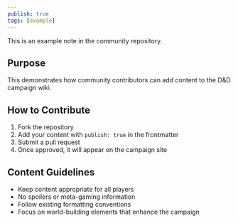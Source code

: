 ```yaml
---
publish: true
tags: [example]
---
```



This is an example note in the community repository. 

## Purpose

This demonstrates how community contributors can add content to the D&D campaign wiki.

## How to Contribute

1. Fork the repository
2. Add your content with `publish: true` in the frontmatter
3. Submit a pull request
4. Once approved, it will appear on the campaign site

## Content Guidelines

- Keep content appropriate for all players
- No spoilers or meta-gaming information  
- Follow existing formatting conventions
- Focus on world-building elements that enhance the campaign